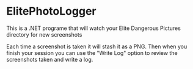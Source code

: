# ElitePhotoLogger

This is a .NET programe that will watch your Elite Dangerous Pictures directory for new screenshots

Each time a screenshot is taken it will stash it as a PNG. Then when you finish your session you can use the "Write Log" option to review the screenshots taken and write a log.
